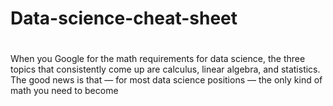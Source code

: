 # Data-science-cheat-sheet
#
When you Google for the math requirements for data science, the three topics that consistently come up are calculus, linear algebra, and statistics. The good news is that — for most data science positions — the only kind of math you need to become 
